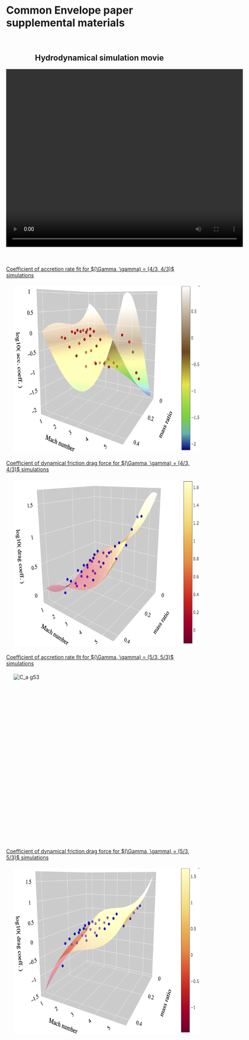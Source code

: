 # Common Envelope paper supplemental materials


<br>
<center>
<h2>
Hydrodynamical simulation movie
</h2>
<video width="640" height="480" controls>
<source src="hydro_sim_q0pt1_erho0pt47_movie.mp4" type="video/mp4">
</video>
</center>
<br>
<br>

<div class="row">
   <p class="aligncenter">
   <a {font-size: 120px} href="logmdot3_fit_to_runs_g43.html">Coefficient of accretion rate fit for $(\Gamma, \gamma) = (4/3, 4/3)$ simulations</a>
   <br>
   <a href="logmdot3_fit_to_runs_g43.html"><img src="logmdot_order3_g43.jpg" alt="C_a g43" style="float:left;width:525px;height:450px;border-radius:0%;margin: 20px 20px", align="middle">
   </p>
</div>
<br><br>
<div class="row">
   <p class="aligncenter">
   <a {font-size: 120px} href="logdrag3_fit_to_runs_g43.html">Coefficient of dynamical friction drag force for $(\Gamma, \gamma) = (4/3, 4/3)$ simulations</a>
   <br>
   <a href="logdrag3_fit_to_runs_g43.html"><img src="logdrag_order3_g43.jpg" alt="C_d g43" style="float:left;width:525px;height:450px;border-radius:0%;margin: 20px 20px", align="middle">
   </p>
</div>
<div class="row">
   <p class="aligncenter">
   <a {font-size: 120px} href="logmdot2_fit_to_runs_g53.html">Coefficient of accretion rate fit for $(\Gamma, \gamma) = (5/3, 5/3)$ simulations</a>
   <br>
   <a href="logmdot3_fit_to_runs_g53.html"><img src="logmdot_order3_g53.jpg" alt="C_a g53" style="float:left;width:525px;height:450px;border-radius:0%;margin: 20px 20px", align="middle">
   </p>
</div>
<br><br>
<div class="row">
   <p class="aligncenter">
   <a {font-size: 120px} href="logdrag3_fit_to_runs_g53.html">Coefficient of dynamical friction drag force for $(\Gamma, \gamma) = (5/3, 5/3)$ simulations</a>
   <br>
   <a href="logdrag3_fit_to_runs_g53.html"><img src="logdrag_order3_g53.jpg" alt="C_d g53" style="float:left;width:525px;height:450px;border-radius:0%;margin: 20px 20px", align="middle">
   </p>
</div>

